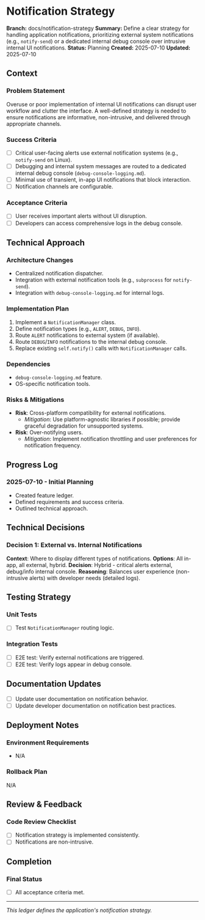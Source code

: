 # Notification Strategy

**Branch:** docs/notification-strategy
**Summary:** Define a clear strategy for handling application notifications, prioritizing external system notifications (e.g., `notify-send`) or a dedicated internal debug console over intrusive internal UI notifications.
**Status:** Planning
**Created:** 2025-07-10
**Updated:** 2025-07-10

## Context

### Problem Statement
Overuse or poor implementation of internal UI notifications can disrupt user workflow and clutter the interface. A well-defined strategy is needed to ensure notifications are informative, non-intrusive, and delivered through appropriate channels.

### Success Criteria
- [ ] Critical user-facing alerts use external notification systems (e.g., `notify-send` on Linux).
- [ ] Debugging and internal system messages are routed to a dedicated internal debug console (`debug-console-logging.md`).
- [ ] Minimal use of transient, in-app UI notifications that block interaction.
- [ ] Notification channels are configurable.

### Acceptance Criteria
- [ ] User receives important alerts without UI disruption.
- [ ] Developers can access comprehensive logs in the debug console.

## Technical Approach

### Architecture Changes
- Centralized notification dispatcher.
- Integration with external notification tools (e.g., `subprocess` for `notify-send`).
- Integration with `debug-console-logging.md` for internal logs.

### Implementation Plan
1.  Implement a `NotificationManager` class.
2.  Define notification types (e.g., `ALERT`, `DEBUG`, `INFO`).
3.  Route `ALERT` notifications to external system (if available).
4.  Route `DEBUG`/`INFO` notifications to the internal debug console.
5.  Replace existing `self.notify()` calls with `NotificationManager` calls.

### Dependencies
- `debug-console-logging.md` feature.
- OS-specific notification tools.

### Risks & Mitigations
- **Risk**: Cross-platform compatibility for external notifications.
  - *Mitigation*: Use platform-agnostic libraries if possible; provide graceful degradation for unsupported systems.
- **Risk**: Over-notifying users.
  - *Mitigation*: Implement notification throttling and user preferences for notification frequency.

## Progress Log

### 2025-07-10 - Initial Planning
- Created feature ledger.
- Defined requirements and success criteria.
- Outlined technical approach.

## Technical Decisions

### Decision 1: External vs. Internal Notifications
**Context**: Where to display different types of notifications.
**Options**: All in-app, all external, hybrid.
**Decision**: Hybrid - critical alerts external, debug/info internal console.
**Reasoning**: Balances user experience (non-intrusive alerts) with developer needs (detailed logs).

## Testing Strategy

### Unit Tests
- [ ] Test `NotificationManager` routing logic.

### Integration Tests
- [ ] E2E test: Verify external notifications are triggered.
- [ ] E2E test: Verify logs appear in debug console.

## Documentation Updates

- [ ] Update user documentation on notification behavior.
- [ ] Update developer documentation on notification best practices.

## Deployment Notes

### Environment Requirements
- N/A

### Rollback Plan
N/A

## Review & Feedback

### Code Review Checklist
- [ ] Notification strategy is implemented consistently.
- [ ] Notifications are non-intrusive.

## Completion

### Final Status
- [ ] All acceptance criteria met.

---

*This ledger defines the application's notification strategy.*
